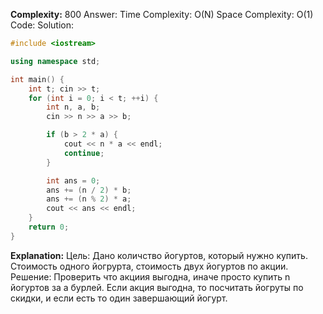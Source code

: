 **Complexity:** 800
Answer:
	Time Complexity: O(N)
	Space Complexity: O(1)
Code:
Solution:
```cpp
#include <iostream>

using namespace std;

int main() {
    int t; cin >> t;
    for (int i = 0; i < t; ++i) {
        int n, a, b;
        cin >> n >> a >> b;

        if (b > 2 * a) {
            cout << n * a << endl;
            continue;
        }

        int ans = 0;
        ans += (n / 2) * b;
        ans += (n % 2) * a;
        cout << ans << endl;
    }
    return 0;
}
```
**Explanation:**
	Цель: Дано количство йогуртов, который нужно купить. Стоимость одного йогрурта, стоимость двух йогуртов по акции.
	Решение: Проверить что акциия выгодна, иначе просто купить n йогуртов за a бурлей. Если акция выгодна, то посчитать йогруты по скидки, и если есть то один завершающий йогурт.